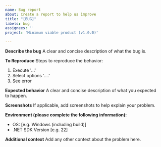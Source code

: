 ```yaml
---
name: Bug report
about: Create a report to help us improve
title: "[BUG]"
labels: bug
assignees: ''
project: 'Minimum viable product (v1.0.0)'

---
```


**Describe the bug**
A clear and concise description of what the bug is.

**To Reproduce**
Steps to reproduce the behavior:
1. Execute '...'
2. Select options '....'
3. See error

**Expected behavior**
A clear and concise description of what you expected to happen.

**Screenshots**
If applicable, add screenshots to help explain your problem.

**Environment (please complete the following information):**
 - OS: [e.g. Windows (including build)]
 - .NET SDK Version [e.g. 22]

**Additional context**
Add any other context about the problem here.

